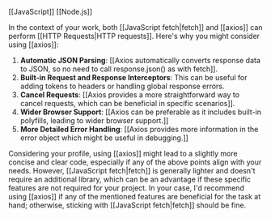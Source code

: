 [[JavaScript]] [[Node.js]]

In the context of your work, both [[JavaScript fetch|fetch]] and [[axios]] can perform [[HTTP Requests|HTTP requests]]. Here's why you might consider using [[axios]]:

1. **Automatic JSON Parsing**: [[Axios automatically converts response data to JSON, so no need to call response.json() as with fetch]].
2. **Built-in Request and Response Interceptors**: This can be useful for adding tokens to headers or handling global response errors.
3. **Cancel Requests**: [[Axios provides a more straightforward way to cancel requests, which can be beneficial in specific scenarios]].
4. **Wider Browser Support**: [[Axios can be preferable as it includes built-in polyfills, leading to wider browser support.]]
5. **More Detailed Error Handling**: [[Axios provides more information in the error object which might be useful in debugging.]]

Considering your profile, using [[axios]] might lead to a slightly more concise and clear code, especially if any of the above points align with your needs. However, [[JavaScript fetch|fetch]] is generally lighter and doesn't require an additional library, which can be an advantage if these specific features are not required for your project. In your case, I'd recommend using [[axios]] if any of the mentioned features are beneficial for the task at hand; otherwise, sticking with [[JavaScript fetch|fetch]] should be fine.